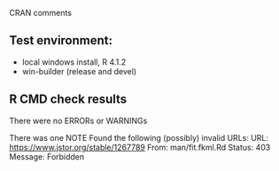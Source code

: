 CRAN comments

## Test environment:
* local windows install, R 4.1.2
* win-builder (release and devel)

## R CMD check results
There were no ERRORs or WARNINGs 

There was one NOTE
Found the following (possibly) invalid URLs:
  URL: https://www.jstor.org/stable/1267789
    From: man/fit.fkml.Rd
    Status: 403
    Message: Forbidden